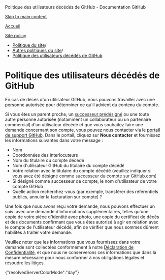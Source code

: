 Politique des utilisateurs décédés de GitHub - Documentation GitHub

[Skip to main content](#main-content)

[Accueil](/fr)

[Site policy](/fr/site-policy)

* [Politique du site](/fr/site-policy)/
* [Autres politiques du site](/fr/site-policy/other-site-policies)/
* [Politique des utilisateurs décédés de GitHub](/fr/site-policy/other-site-policies/github-deceased-user-policy)

Politique des utilisateurs décédés de GitHub
==========

En cas de décès d'un utilisateur GitHub, nous pouvons travailler avec une personne autorisée pour déterminer ce qu'il advient du contenu du compte.

Si vous êtes un parent proche, un [successeur prédésigné](/fr/account-and-profile/setting-up-and-managing-your-personal-account-on-github/managing-access-to-your-personal-repositories/maintaining-ownership-continuity-of-your-personal-accounts-repositories) ou une toute autre personne autorisée (notamment un collaborateur ou un partenaire commercial) d'un utilisateur décédé et que vous souhaitez faire une demande concernant son compte, vous pouvez nous contacter via le [portail de support GitHub](https://support.github.com/). Dans le portail, cliquez sur **Nous contacter** et fournissez les informations suivantes dans votre message :

* Nom
* Coordonnées des interlocuteurs
* Nom du titulaire du compte décédé
* Nom d'utilisateur GitHub du titulaire du compte décédé
* Votre relation avec le titulaire du compte décédé (veuillez indiquer si vous avez été désigné comme successeur du compte sur GitHub.com)
* Si désigné comme successeur de compte, le nom d'utilisateur de votre compte GitHub
* Quelle action recherchez-vous (par exemple, transférer des référentiels publics, annuler la facturation sur compte) ?

Une fois que nous avons reçu votre demande, nous pouvons effectuer un suivi avec une demande d'informations supplémentaires, telles qu'une copie de votre pièce d'identité avec photo, une copie du certificat de décès et des documents confirmant que vous êtes autorisé à agir en relation avec le compte de l'utilisateur décédé, afin de vérifier que nous sommes dûment habilités à traiter votre demande.

Veuillez noter que les informations que vous fournissez dans votre demande sont collectées conformément à notre [Déclaration de Confidentialité](/fr/site-policy/privacy-policies/github-privacy-statement), et que nous ne conserverons ces informations que dans la mesure nécessaire pour nous conformer à nos obligations légales et résoudre les litiges.

{"resolvedServerColorMode":"day"}
